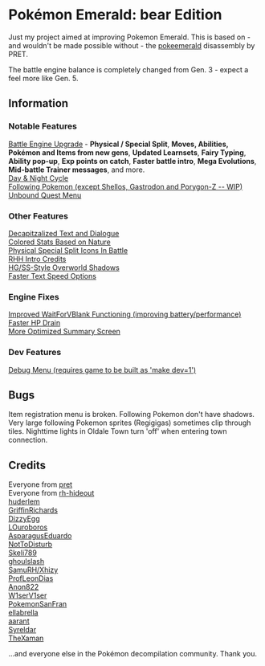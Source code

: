 # Pokémon Emerald: bear Edition

Just my project aimed at improving Pokemon Emerald. This is based on - and wouldn't be made possible without - the [pokeemerald](https://github.com/pret/pokeemerald) disassembly by PRET.

The battle engine balance is completely changed from Gen. 3 - expect a feel more like Gen. 5.

## Information

### Notable Features

[Battle Engine Upgrade](https://www.pokecommunity.com/showthread.php?t=417820) - **Physical / Special Split**, **Moves, Abilities, Pokémon and Items from new gens**, **Updated Learnsets**, **Fairy Typing**, **Ability pop-up**, **Exp points on catch**, **Faster battle intro**, **Mega Evolutions**, **Mid-battle Trainer messages**, and more.\
[Day & Night Cycle](https://github.com/Xhyzi/pokeemerald/tree/day-and-night)\
[Following Pokemon (except Shellos, Gastrodon and Porygon-Z -- WIP)](https://github.com/W1serV1ser/pokeemerald/tree/FollowingPokemon)\
[Unbound Quest Menu](https://www.pokecommunity.com/showthread.php?p=10528414#post10528414)

### Other Features

[Decapitzalized Text and Dialogue](https://github.com/ProfLeonDias/pokeemerald/tree/decapitalization)\
[Colored Stats Based on Nature](https://github.com/DizzyEggg/pokeemerald/tree/nature_color)\
[Physical Special Split Icons In Battle](https://www.pokecommunity.com/showthread.php?p=10527471#post10527471)\
[RHH Intro Credits](https://github.com/Xhyzi/pokeemerald/tree/rhh-intro-credits)\
[HG/SS-Style Overworld Shadows](https://github.com/aarant/pokeemerald/commit/12e3b4efadafdef43bba26ca1ce897135808779c)\
[Faster Text Speed Options](https://www.pokecommunity.com/showthread.php?p=10400198#post10400198)

### Engine Fixes

[Improved WaitForVBlank Functioning (improving battery/performance)](https://github.com/pret/pokeemerald/wiki/Improving-the-WaitForVBlank-function)\
[Faster HP Drain](https://github.com/pret/pokeemerald/wiki/Faster-HP-Drain)\
[More Optimized Summary Screen](https://github.com/pret/pokeemerald/wiki/Make-space-for-EWRAM-Data-for-Summary-screen)

### Dev Features

[Debug Menu (requires game to be built as 'make dev=1')](https://github.com/pret/pokeemerald/wiki/Add-a-debug-menu)

## Bugs

Item registration menu is broken.
Following Pokemon don't have shadows.
Very large following Pokemon sprites (Regigigas) sometimes clip through tiles.
Nighttime lights in Oldale Town turn 'off' when entering town connection.

## Credits

Everyone from [pret](https://github.com/pret)\
Everyone from [rh-hideout](https://github.com/rh-hideout)\
[huderlem](https://github.com/huderlem)\
[GriffinRichards](https://github.com/GriffinRichards)\
[DizzyEgg](https://github.com/DizzyEggg)\
[LOuroboros](https://github.com/LOuroboros)\
[AsparagusEduardo](https://github.com/AsparagusEduardo)\
[NotToDisturb](https://github.com/NotToDisturb)\
[Skeli789](https://github.com/Skeli789)\
[ghoulslash](https://github.com/ghoulslash)\
[SamuRH/Xhizy](https://github.com/Xhyzi)\
[ProfLeonDias](https://github.com/ProfLeonDias)\
[Anon822](https://www.pokecommunity.com/member.php?u=699429)\
[W1serV1ser](https://github.com/W1serV1ser)\
[PokemonSanFran](https://github.com/PokemonSanFran)\
[ellabrella](https://www.pokecommunity.com/member.php?u=751712)\
[aarant](https://github.com/aarant)\
[Syreldar](https://www.pokecommunity.com/member.php?u=766687)\
[TheXaman](https://www.pokecommunity.com/member.php?u=743189)

...and everyone else in the Pokémon decompilation community. Thank you.
